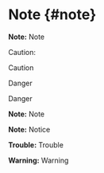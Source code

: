 # Note {#note}

**Note:** Note

Caution:

Caution

Danger

Danger

**Note:** Note

**Note:** Notice

**Trouble:** Trouble

**Warning:** Warning


